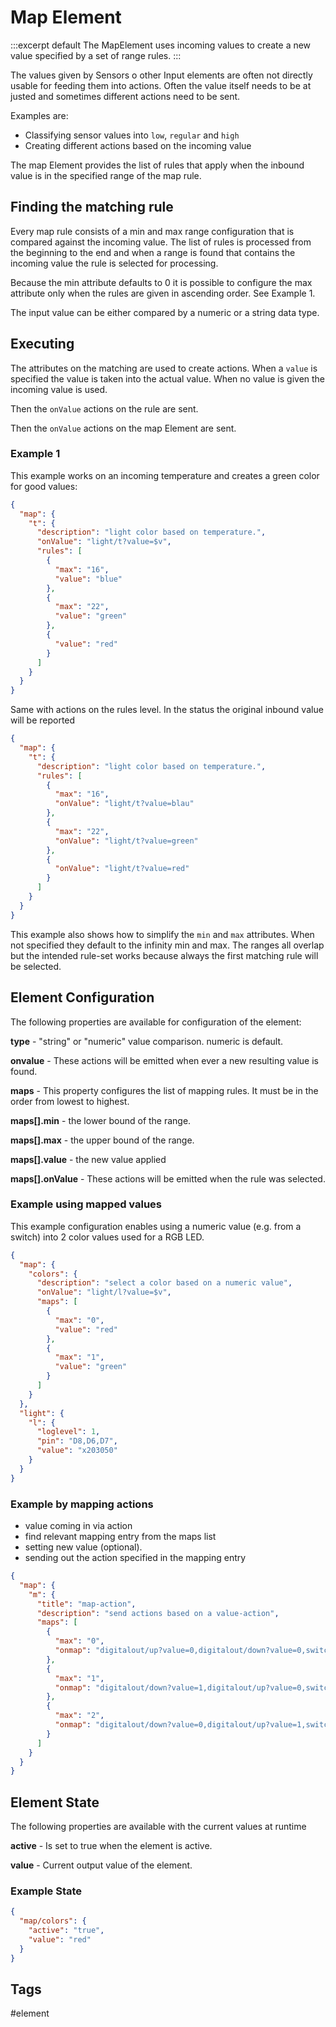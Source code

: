 # Map Element

:::excerpt default
The MapElement uses incoming values to create a new value 
specified by a set of range rules.
:::

The values given by Sensors o other Input elements are often not directly usable for feeding them into actions. Often the value itself needs to be at justed and sometimes different actions need to be sent.

Examples are:
* Classifying sensor values into `low`, `regular` and `high`
* Creating different actions based on the incoming value

The map Element provides the list of rules that apply when the inbound value is in the specified range of the map rule.


## Finding the matching rule

Every map rule consists of a min and max range configuration that is compared against the incoming value. The list of rules is processed from the beginning to the end and when a range is found that contains the incoming value the rule is selected for processing.

Because the min attribute defaults to 0 it is possible to configure the max attribute only when the rules are given in ascending order.
See Example 1.

The input value can be either compared by a numeric or a string data type.


## Executing 

The attributes on the matching are used to create actions. When a `value` is specified the value is taken into the actual value. When no value is given the incoming value is used.

Then the `onValue` actions on the rule are sent.

Then the `onValue` actions on the map Element are sent.


### Example 1

This example works on an incoming temperature and creates a green color for good values:

```JSON
{
  "map": {
    "t": {
      "description": "light color based on temperature.",
      "onValue": "light/t?value=$v",
      "rules": [
        {
          "max": "16",
          "value": "blue"
        },
        {
          "max": "22",
          "value": "green"
        },
        {
          "value": "red"
        }
      ]
    }
  }
}

```

Same with actions on the rules level. In the status the original inbound value will be reported

```JSON
{
  "map": {
    "t": {
      "description": "light color based on temperature.",
      "rules": [
        {
          "max": "16",
          "onValue": "light/t?value=blau"
        },
        {
          "max": "22",
          "onValue": "light/t?value=green"
        },
        {
          "onValue": "light/t?value=red"
        }
      ]
    }
  }
}
```

This example also shows how to simplify the `min` and `max` attributes.
When not specified they default to the infinity min and max.
The ranges all overlap but the intended rule-set works because always the first matching rule will be selected. 


## Element Configuration

The following properties are available for configuration of the element:

<object data="/element.svg?map" type="image/svg+xml"></object>

**type** -  "string" or "numeric" value comparison. numeric is default.

**onvalue** - These actions will be emitted when ever a new resulting value is found.

**maps** - This property configures the list of mapping rules. It must be in the order from lowest to highest.

**maps[].min** - the lower bound of the range.

**maps[].max** - the upper bound of the range.

**maps[].value** - the new value applied

**maps[].onValue** - These actions will be emitted when the rule was selected.


### Example using mapped values

This example configuration enables using a numeric value (e.g. from a switch) into 2 color values used for a RGB LED.

```json
{
  "map": {
    "colors": {
      "description": "select a color based on a numeric value",
      "onValue": "light/l?value=$v",
      "maps": [
        {
          "max": "0",
          "value": "red"
        },
        {
          "max": "1",
          "value": "green"
        }
      ]
    }
  },
  "light": {
    "l": {
      "loglevel": 1,
      "pin": "D8,D6,D7",
      "value": "x203050"
    }
  }
}
```


### Example by mapping actions

- value coming in via action
- find relevant mapping entry from the maps list
- setting new value (optional).
- sending out the action specified in the mapping entry


```JSON
{
  "map": {
    "m": {
      "title": "map-action",
      "description": "send actions based on a value-action",
      "maps": [
        {
          "max": "0",
          "onmap": "digitalout/up?value=0,digitalout/down?value=0,switch/down?value=0,switch/up?value=0,timer/rst?stop"
        },
        {
          "max": "1",
          "onmap": "digitalout/down?value=1,digitalout/up?value=0,switch/down?value=1,switch/up?value=0,timer/rst?start"
        },
        {
          "max": "2",
          "onmap": "digitalout/down?value=0,digitalout/up?value=1,switch/down?value=0,switch/up?value=1,timer/rst?start"
        }
      ]
    }
  }
}
```


## Element State

The following properties are available with the current values at runtime

**active** - Is set to true when the element is active.

**value** - Current output value of the element.


### Example State

```JSON
{
  "map/colors": {
    "active": "true",
    "value": "red"
  }
}
```


## Tags

#element